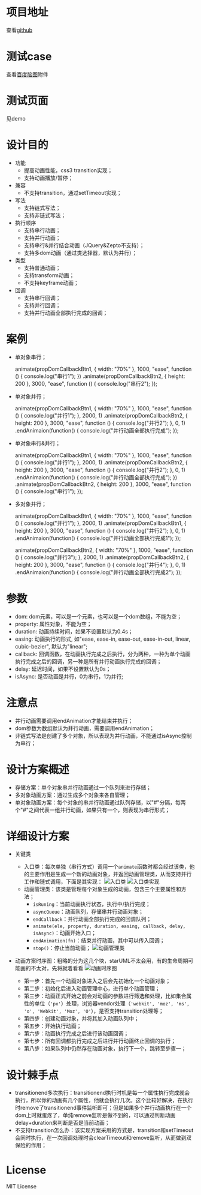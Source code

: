 # 项目地址
查看[github](https://github.com/wupengFEX/mip/blob/master/src/utils/animation.js)

# 测试case
查看[百度脑图](http://naotu.baidu.com/file/c256288088a1359a6dcdadd90cc6b0cc?token=086cb65c016d2bd2)附件

# 测试页面
见demo

# 设计目的
  - 功能
    - 提高动画性能，css3 transition实现；
    - 支持动画播放/暂停；
  - 兼容
    - 不支持transition，通过setTimeout实现；
  - 写法
      - 支持链式写法；
      - 支持非链式写法；
  - 执行顺序
    - 支持串行动画；
    - 支持并行动画；
    - 支持串行&并行结合动画（JQuery&Zepto不支持）；
    - 支持多dom动画（通过类选择器，默认为并行）；
  - 类型
    - 支持普通动画；
    - 支持transform动画；
    - 不支持keyframe动画；
  - 回调
    - 支持串行回调；
    - 支持并行回调；
    - 支持并行动画全部执行完成的回调；

# 案例
- 单对象串行；
    
    animate(propDomCallbackBtn1, {
        width: "70%"
    }, 1000, "ease", function () {
        console.log("串行1");
    })
    .animate(propDomCallbackBtn2, {
        height: 200
    }, 3000, "ease", function () {
        console.log("串行2");
    });
  
- 单对象并行；

    animate(propDomCallbackBtn1, {
        width: "70%"
    }, 1000, "ease", function () {
        console.log("并行1");
    }, 2000, 1)
    .animate(propDomCallbackBtn2, {
        height: 200
    }, 3000, "ease", function () {
        console.log("并行2");
    }, 0, 1)
    .endAnimaion(function() {
        console.log("并行动画全部执行完成");
    });

- 单对象串行&并行；

    animate(propDomCallbackBtn1, {
        width: "70%"
    }, 1000, "ease", function () {
        console.log("并行1");
    }, 2000, 1)
    .animate(propDomCallbackBtn2, {
        height: 200
    }, 3000, "ease", function () {
        console.log("并行2");
    }, 0, 1)
    .endAnimaion(function() {
        console.log("并行动画全部执行完成");
    })
    .animate(propDomCallbackBtn2, {
        height: 200
    }, 3000, "ease", function () {
        console.log("串行1");
    });
    
- 多对象并行；

    animate(propDomCallbackBtn1, {
        width: "70%"
    }, 1000, "ease", function () {
        console.log("并行1");
    }, 2000, 1)
    .animate(propDomCallbackBtn1, {
        height: 200
    }, 3000, "ease", function () {
        console.log("并行2");
    }, 0, 1)
    .endAnimaion(function() {
        console.log("并行动画全部执行完成1");
    });

    animate(propDomCallbackBtn2, {
        width: "70%"
    }, 1000, "ease", function () {
        console.log("并行3");
    }, 2000, 1)
    .animate(propDomCallbackBtn2, {
        height: 200
    }, 3000, "ease", function () {
        console.log("并行4");
    }, 0, 1)
    .endAnimaion(function() {
        console.log("并行动画全部执行完成2");
    });

# 参数
- dom: dom元素，可以是一个元素，也可以是一个dom数组，不能为空；
- property: 属性对象，不能为空；
- duration: 动画持续时间，如果不设置默认为0.4s；
- easing: 动画执行的形式, 如"ease, ease-in, ease-out, ease-in-out, linear, cubic-bezier", 默认为"linear";
- callback: 回调函数，在动画执行完成之后执行，分为两种，一种为单个动画执行完成之后的回调，另一种是所有并行动画执行完成的回调；
- delay: 延迟时间，如果不设置默认为0s；
- isAsync: 是否动画是并行，0为串行，1为并行;

# 注意点
- 并行动画需要调用endAnimation才能结束并执行；
- dom参数为数组默认为并行动画，需要调用endAnimation；
- 非链式写法是创建了多个对象，所以表现为并行动画，不能通过isAsync控制为串行；

# 设计方案概述
  - 存储方案：单个对象串并行动画通过一个队列来进行存储；
  - 多对象动画方案：通过生成多个对象来各自管理；
  - 单对象动画方案：每个对象的串并行动画通过队列存储，以"#"分隔，每两个"#"之间代表一组并行动画，如果只有一个，则表现为串行形式；

# 详细设计方案
- 关键类
  - 入口类：每次单独（串行方式）调用一个`animate`函数时都会经过该类，他的主要作用是生成一个新的动画对象，并返回动画管理类，从而支持并行工作和链式调用，下面是其实现：
![入口类](http://upload-images.jianshu.io/upload_images/2483150-78c56ed41879b1cb.png?imageMogr2/auto-orient/strip%7CimageView2/2/w/1240)
![入口类实现](http://upload-images.jianshu.io/upload_images/2483150-a3342c7906aa7f16.png?imageMogr2/auto-orient/strip%7CimageView2/2/w/1240)
  - 动画管理类：该类是管理每个对象生成的动画，包含三个主要属性和方法；
      - `isRuning`：当前动画执行状态，执行中/执行完成；
      - `asyncQueue`：动画队列，存储串并行动画对象；
      - `endCallback`：并行动画全部执行完成的回调队列；
      - `animate(ele, property, duration, easing, callback, delay, isAsync)`：动画开始入口；
      - `endAnimation(fn)`：结束并行动画，其中可以传入回调；
      - `stop()`：停止当前动画；
![动画管理类](http://upload-images.jianshu.io/upload_images/2483150-0e3ea78dc31dc08c.png?imageMogr2/auto-orient/strip%7CimageView2/2/w/1240)

- 动画方案时序图：粗略的分为这几个块，starUML不太会用，有的生命周期可能画的不太对，先将就着看看
![动画时序图](http://upload-images.jianshu.io/upload_images/2483150-1366cb25b7e5bc23.png?imageMogr2/auto-orient/strip%7CimageView2/2/w/1240)
  - 第一步：首先一个动画对象进入之后会先初始化一个动画对象；
  - 第二步：初始化后进入动画管理中心，进行单个动画管理；
  - 第三步：动画正式开始之前会对动画的参数进行筛选和处理，比如集合属性的单位（`'px'`）处理，浏览器vendor处理（`'webkit', 'moz', 'ms', 'o', 'Webkit', 'Moz', 'O'`），是否支持transition处理等；
  - 第四步：创建动画对象，并将其加入动画队列中；
  - 第五步：开始执行动画；
  - 第六步：动画执行完成之后进行该动画回调；
  - 第七步：所有回调都执行完成之后进行并行动画终止回调的执行；
  - 第八步：如果队列中仍然存在动画对象，执行下一个，跳转至步骤一；

# 设计棘手点
- transitionend多次执行：transitionend执行时机是每一个属性执行完成就会执行，所以你的动画有几个属性，他就会执行几次。这个比较好解决，在执行时remove了transitionend事件监听即可；但是如果多个并行动画执行在一个dom上时就蛋疼了，单纯remove监听是做不到的，可以通过判断动画delay+duration来判断是否是当前动画；
- 不支持transition怎么办：该实现方案采用的方式是，transition和setTimeout会同时执行，在一次回调处理时会clearTimeout和remove监听，从而做到双保险的作用；

# License
MIT License
